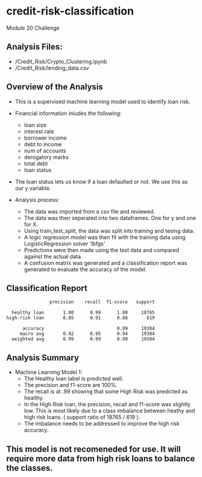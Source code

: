 # credit-risk-classification
Module 20 Challenge

## Analysis Files:
  - /Credit_Risk/Crypto_Clustering.ipynb
  - /Credit_Risk/lending_data.csv

## Overview of the Analysis
* This is a supervised machine learning model used to identify loan risk.
* Financial information inludes the following: 
    - loan size
    - interest rate
    - borrower income
    - debt to income
    - num of accounts
    - derogatory marks
    - total debt
    - loan status

* The loan status lets us know if a loan defaulted or not. We use this as our y variable.

* Analysis process:
    - The data was imported from a csv file and reviewed.
    - The data was then seperated into two dataframes. One for y and one for X.
    - Using train_test_split, the data was split into training and tesing data.
    - A logic regression model was then fit with the training data using LogisticRegression solver 'lbfgs'
    - Predictions were then made using the test data and compared against the actual data.
    - A confusion matrix was generated and a classification report was generated to evaluate the accuracy of the model.


## Classification Report

                    precision    recall  f1-score   support
    
      healthy loan       1.00      0.99      1.00     18765
    high-risk loan       0.85      0.91      0.88       619
    
          accuracy                           0.99     19384
         macro avg       0.92      0.95      0.94     19384
      weighted avg       0.99      0.99      0.99     19384


## Analysis Summary
* Machine Learning Model 1:
    * The Healthy loan label is predicted well. 
    * The precision and f1-score are 100%. 
    * The recall is at .99 showing that some High Risk was predicted as healthy.
    * In the High Risk loan, the precision, recall and f1-score was slightly low. This is most likely due to a class imbalance between heathy and high risk loans. ( support ratio of 18765 / 619 ).
    * The imbalance needs to be addressed to improve the high risk accuracy.

## This model is not recomeneded for use. It will require more data from high risk loans to balance the classes.

